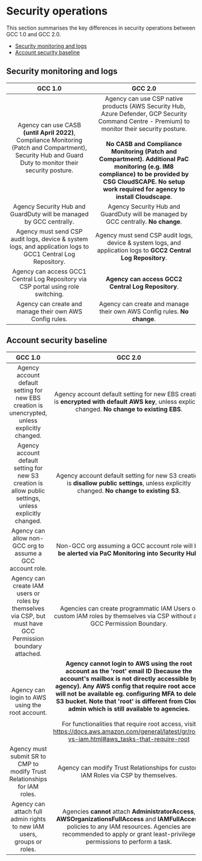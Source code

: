 # Security operations

This section summarises the key differences in security operations between GCC 1.0 and GCC 2.0.

- [Security monitoring and logs](#security-monitoring-and-logs)
- [Account security baseline](#account-security-baseline)

## Security monitoring and logs

| GCC 1.0 | GCC 2.0 |
| :-------------: |:-------------:|
|Agency can use CASB **(until April 2022)**, Compliance Monitoring (Patch and Compartment), Security Hub and Guard Duty to monitor their security posture.|Agency can use CSP native products (AWS Security Hub, Azure Defender, GCP Security Command Centre - Premium) to monitor their security posture.<br><br>**No CASB and Compliance Monitoring (Patch and Compartment). Additional PaC monitoring (e.g. IM8 compliance) to be provided by CSG CloudSCAPE. No setup work required for agency to install Cloudscape**.|
|Agency Security Hub and GuardDuty will be managed by GCC centrally.|Agency Security Hub and GuardDuty will be managed by GCC centrally. **No change**.|
|Agency must send CSP audit logs, device & system logs, and application logs to GCC1 Central Log Repository.|Agency must send CSP audit logs, device & system logs, and application logs to **GCC2 Central Log Repository**.|
|Agency can access GCC1 Central Log Repository via CSP portal using role switching.|**Agency can access GCC2 Central Log Repository**.|
|Agency can create and manage their own AWS Config rules.|Agency can create and manage their own AWS Config rules.  **No change**.|


## Account security baseline

| GCC 1.0 | GCC 2.0 |
| :-------------: |:-------------:|
|Agency account default setting for new EBS creation is unencrypted, unless explicitly changed.| Agency account default setting for new EBS creation is **encrypted with default AWS key**, unless explicitly changed. **No change to existing EBS**.|
|Agency account default setting for new S3 creation is allow public settings, unless explicitly changed.|Agency account default setting for new S3 creation is **disallow public settings**, unless explicitly changed. **No change to existing S3**.|
|Agency can allow non-GCC org to assume a GCC account role.|Non-GCC org assuming a GCC account role will be **be alerted via PaC Monitoring into Security Hub**.|
|Agency can create IAM users or roles by themselves via CSP, but must have GCC Permission boundary attached.|Agencies can create programmatic IAM Users or custom IAM roles by themselves via CSP without any GCC Permission Boundary.|
|Agency can login to AWS using the root account.|**Agency cannot login to AWS using the root account as the 'root' email ID (because the account's mailbox is not directly accessible by agency).   Any AWS config that require root access will not be available eg. configuring MFA to delete S3 bucket.  Note that 'root' is different from Cloud admin which is still available to agencies.**<br><br>For functionalities that require root access, visit https://docs.aws.amazon.com/general/latest/gr/root-vs-iam.html#aws_tasks-that-require-root |
|Agency must submit SR to CMP to modify Trust Relationships for IAM roles.|Agency can modify Trust Relationships for custom IAM Roles via CSP by themselves.|
|Agency can attach full admin rights to new IAM users, groups or roles.|Agencies **cannot** attach **AdministratorAccess**, **AWSOrganizationsFullAccess** and **IAMFullAccess** policies to any IAM resources. Agencies are recommended to apply or grant least-privilege permissions to perform a task.|
